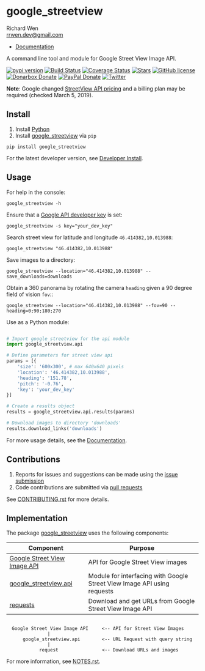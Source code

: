 # google_streetview

Richard Wen  
rrwen.dev@gmail.com  

* [Documentation](https://rrwen.github.io/google_streetview)
  
A command line tool and module for Google Street View Image API.


[![pypi version](https://badge.fury.io/py/google-streetview.svg)](https://badge.fury.io/py/google-streetview)
[![Build Status](https://travis-ci.org/rrwen/google_streetview.svg?branch=master)](https://travis-ci.org/rrwen/google_streetview)
[![Coverage Status](https://coveralls.io/repos/github/rrwen/google_streetview/badge.svg?branch=master)](https://coveralls.io/github/rrwen/google_streetview?branch=master)
[![Stars](https://img.shields.io/github/stars/rrwen/google_streetview.svg)](https://github.com/google_streetview/stargazers)
[![GitHub license](https://img.shields.io/github/license/rrwen/google_streetview.svg)](https://github.com/rrwen/google_streetview/blob/master/LICENSE)
[![Donarbox Donate](https://img.shields.io/badge/donate-Donarbox-yellow.svg)](https://donorbox.org/rrwen)
[![PayPal Donate](https://img.shields.io/badge/donate-PayPal-yellow.svg)](https://www.paypal.com/cgi-bin/webscr?cmd=_s-xclick&hosted_button_id=NQNSAHK5X46D2)
[![Twitter](https://img.shields.io/twitter/url/https/github.com/rrwen/google_streetview.svg?style=social)](https://twitter.com/intent/tweet?text=A%20command%20line%20tool%20and%20module%20for%20Google%20Street%20View%20Image%20API:%20https://github.com/rrwen/google_streetview%20%23python%20%23pip)

**Note**: Google changed [StreetView API pricing](https://developers.google.com/maps/documentation/streetview/usage-and-billing) and a billing plan may be required (checked March 5, 2019).

## Install

1. Install [Python](https://www.python.org/downloads/)
2. Install [google_streetview](https://pypi.python.org/pypi/google-streetview) via `pip`

```
pip install google_streetview
```
  
For the latest developer version, see [Developer Install](https://github.com/rrwen/google_streetview/blob/master/NOTES.rst#developer-install).
  
## Usage

For help in the console:

```
google_streetview -h
```
  
Ensure that a [Google API developer key](https://developers.google.com/api-client-library/python/auth/api-keys) is set:

```
google_streetview -s key="your_dev_key"
```

Search street view for latitude and longitude `46.414382,10.013988`:
  
```
google_streetview "46.414382,10.013988"
```
  
Save images to a directory:

```
google_streetview --location="46.414382,10.013988" --save_downloads=downloads
```
  
Obtain a 360 panorama by rotating the camera ``heading`` given a 90 degree field of vision `fov`::

```
google_streetview --location="46.414382,10.013988" --fov=90 --heading=0;90;180;270
```
  
Use as a Python module:

```python

# Import google_streetview for the api module
import google_streetview.api

# Define parameters for street view api
params = [{
	'size': '600x300', # max 640x640 pixels
	'location': '46.414382,10.013988',
	'heading': '151.78',
	'pitch': '-0.76',
	'key': 'your_dev_key'
}]

# Create a results object
results = google_streetview.api.results(params)

# Download images to directory 'downloads'
results.download_links('downloads')
```
  
For more usage details, see the [Documentation](https://rrwen.github.io/google_streetview).

## Contributions

1. Reports for issues and suggestions can be made using the [issue submission](https://github.com/rrwen/google_streetview/issues)
2. Code contributions are submitted via [pull requests](https://github.com/rrwen/google_streetview/pulls)

See [CONTRIBUTING.rst](https://github.com/rrwen/google_streetview/blob/master/CONTRIBUTING.rst) for more details.
  
## Implementation

The package [google_streetview](https://pypi.python.org/pypi/google-streetview) uses the following components:

| Component                                                                                                | Purpose                                                                 |
|----------------------------------------------------------------------------------------------------------|-------------------------------------------------------------------------|
| [Google Street View Image API](https://developers.google.com/maps/documentation/streetview)              | API for Google Street View images                                       |
| [google_streetview.api](https://github.com/rrwen/google_streetview/blob/master/google_streetview/api.py) | Module for interfacing with Google Street View Image API using requests |
| [requests](https://pypi.python.org/pypi/requests)                                                        | Download and get URLs from Google Street View Image API                 |

```
  
  Google Street View Image API     <-- API for Street View Images
               |
      google_streetview.api        <-- URL Request with query string
               |
            request                <-- Download URLs and images
```
For more information, see [NOTES.rst](https://github.com/rrwen/google_streetview/blob/master/NOTES.rst).

